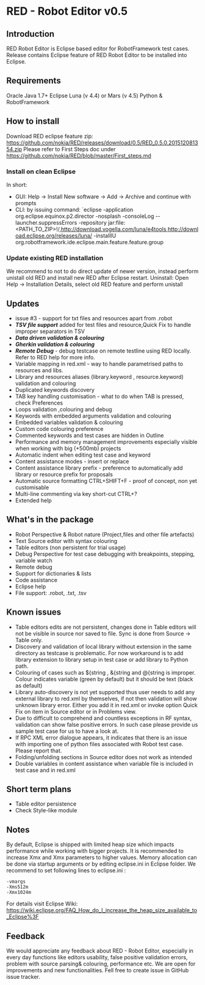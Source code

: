 # RED - Robot Editor v0.5
## Introduction
RED Robot Editor is Eclipse based editor for RobotFramework test cases. 
Release contains Eclipse feature of RED Robot Editor to be installed into Eclipse. 

## Requirements 
Oracle Java 1.7+
Eclipse Luna (v 4.4) or Mars (v 4.5)
Python & RobotFramework 

## How to install
Download RED eclipse feature zip: https://github.com/nokia/RED/releases/download/0.5/RED_0.5.0.201512081354.zip
Please refer to First Steps doc under https://github.com/nokia/RED/blob/master/First_steps.md

### Install on clean Eclipse 
In short:
- GUI: Help -> Install New software -> Add -> Archive and continue with prompts
- CLI: by issuing command: 
`eclipse -application org.eclipse.equinox.p2.director -nosplash -consoleLog --launcher.suppressErrors -repository jar:file:<PATH_TO_ZIP>\!/,http://download.vogella.com/luna/e4tools,http://download.eclipse.org/releases/luna/   -installIU org.robotframework.ide.eclipse.main.feature.feature.group 

### Update existing RED installation
We recommend to not to do direct update of newer version, instead perform unistall old RED and install new RED after Eclipse restart.
Uninstall:
Open Help -> Installation Details, select old RED feature and perform unistall



## Updates
- issue #3 - support for txt files and resources apart from .robot  
- ***TSV file support*** added for test files and resource,Quick Fix to handle improper separators in TSV
- ***Data driven validation & colouring***
- ***Gherkin validation & colouring***
- ***Remote Debug*** - debug testcase on remote testline using RED locally. Refer to RED help for more info. 
- Variable mapping in red.xml - way to handle parametrised paths to resources and libs. 
- Library and resources aliases (library.keyword , resource.keyword) validation and colouring
- Duplicated keywords discovery
- TAB key handling customisation - what to do when TAB is pressed, check Preferences 
- Loops validation ,colouring and debug
- Keywords with embedded arguments validation and colouring
- Embedded variables validation & colouring
- Custom code colouring preference
- Commented keywords and test cases are hidden in Outline
- Performance and memory management improvements especially visible when working with big (+500mb) projects
- Automatic indent when editing test case and keyword
- Content assistance modes - insert or replace 
- Content assistance library prefix - preference to automatically add library or resource prefix for proposals 
- Automatic source formatting CTRL+SHIFT+F - proof of concept, non yet customisable 
- Multi-line commenting via key short-cut CTRL+? 
- Extended help

## What's in the package
- Robot Perspective & Robot nature (Project,files and other file artefacts)
- Text Source editor with syntax colouring
- Table editors (non persistent for trial usage)
- Debug Perspective for test case debugging with breakpoints, stepping, variable watch
- Remote debug
- Support for dictionaries & lists
- Code assistance 
- Eclipse help
- File support: .robot, .txt, .tsv


## Known issues
- Table editors edits are not persistent, changes done in Table editors will not be visible in source nor saved to file. Sync is done from Source -> Table only.
- Discovery and validation of local library without extension in the same directory as testcase is problematic. For now workaround is to add library extension to library setup in test case or add library to Python path. 
- Colouring of cases such as ${string , &{string and @{string is improper. Colour indicates variable (green by default) but it should be text (black as default)
- Library auto-discovery is not yet supported thus user needs to add any external library to red.xml by themselves, if not then validation will show unknown library error. Either you add it in red.xml or invoke option Quick Fix on item in Source editor or in Problems view.  
- Due to difficult to comprehend and countless exceptions in RF syntax, validation can show false positive errors. In such case please provide us sample test case for us to have a look at.
- If RPC XML error dialogue appears, it indicates that there is an issue with importing one of python files associated with Robot test case. Please report that.   
- Folding/unfolding sections in Source editor does not work as intended 
- Double variables in content assistance when variable file is included in test case and in red.xml

## Short term plans
- Table editor persistence
- Check Style-like module 

## Notes
By default, Eclipse is shipped with limited heap size which impacts performance while working with bigger projects. It is recommended to increase Xmx and Xmx parameters to higher values. Memory allocation can be done via startup arguments or by editing eclipse.ini in Eclipse folder.
We recommend to set following lines to eclipse.ini :
```
-vmargs
-Xms512m
-Xmx1024m
```
For details visit Eclipse Wiki: https://wiki.eclipse.org/FAQ_How_do_I_increase_the_heap_size_available_to_Eclipse%3F

## Feedback
We would appreciate any feedback about RED - Robot Editor, especially in every day functions like editors usability, false positive validation errors, problem with source parsing& colouring, performance etc. We are open for improvements and new functionalities. Fell free to create issue in GitHub issue tracker.
